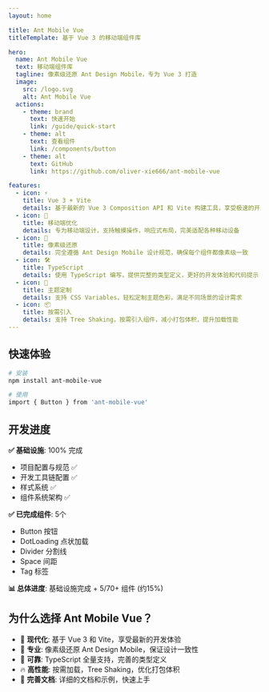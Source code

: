 ```yaml
---
layout: home

title: Ant Mobile Vue
titleTemplate: 基于 Vue 3 的移动端组件库

hero:
  name: Ant Mobile Vue
  text: 移动端组件库
  tagline: 像素级还原 Ant Design Mobile，专为 Vue 3 打造
  image:
    src: /logo.svg
    alt: Ant Mobile Vue
  actions:
    - theme: brand
      text: 快速开始
      link: /guide/quick-start
    - theme: alt
      text: 查看组件
      link: /components/button
    - theme: alt
      text: GitHub
      link: https://github.com/oliver-xie666/ant-mobile-vue

features:
  - icon: ⚡️
    title: Vue 3 + Vite
    details: 基于最新的 Vue 3 Composition API 和 Vite 构建工具，享受极速的开发体验
  - icon: 📱
    title: 移动端优化
    details: 专为移动端设计，支持触摸操作，响应式布局，完美适配各种移动设备
  - icon: 🎨
    title: 像素级还原
    details: 完全遵循 Ant Design Mobile 设计规范，确保每个组件都像素级一致
  - icon: 🛠️
    title: TypeScript
    details: 使用 TypeScript 编写，提供完整的类型定义，更好的开发体验和代码提示
  - icon: 🌈
    title: 主题定制
    details: 支持 CSS Variables，轻松定制主题色彩，满足不同场景的设计需求
  - icon: 📦
    title: 按需引入
    details: 支持 Tree Shaking，按需引入组件，减小打包体积，提升加载性能
---
```


## 快速体验

```bash
# 安装
npm install ant-mobile-vue

# 使用
import { Button } from 'ant-mobile-vue'
```

## 开发进度

**✅ 基础设施**: 100% 完成  
- 项目配置与规范 ✅  
- 开发工具链配置 ✅  
- 样式系统 ✅  
- 组件系统架构 ✅  

**✅ 已完成组件**: 5个  
- Button 按钮  
- DotLoading 点状加载  
- Divider 分割线  
- Space 间距  
- Tag 标签  

**📊 总体进度**: 基础设施完成 + 5/70+ 组件 (约15%)

## 为什么选择 Ant Mobile Vue？

- 🚀 **现代化**: 基于 Vue 3 和 Vite，享受最新的开发体验
- 🎯 **专业**: 像素级还原 Ant Design Mobile，保证设计一致性  
- 💪 **可靠**: TypeScript 全量支持，完善的类型定义
- 🔥 **高性能**: 按需加载，Tree Shaking，优化打包体积
- 📖 **完善文档**: 详细的文档和示例，快速上手